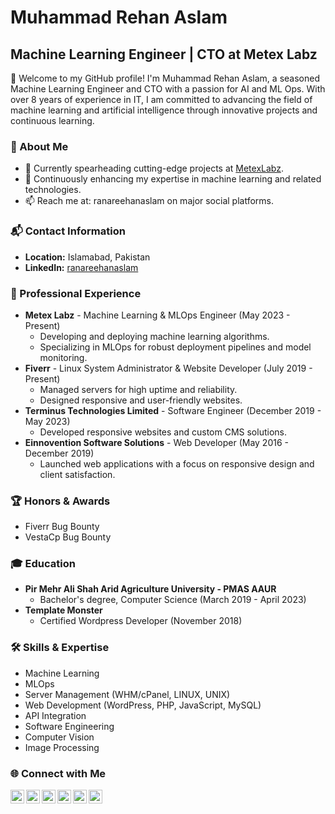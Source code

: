 # Muhammad Rehan Aslam

## Machine Learning Engineer | CTO at Metex Labz

👋 Welcome to my GitHub profile! I'm Muhammad Rehan Aslam, a seasoned Machine Learning Engineer and CTO with a passion for AI and ML Ops. With over 8 years of experience in IT, I am committed to advancing the field of machine learning and artificial intelligence through innovative projects and continuous learning.

### 🌟 About Me
- 🔭 Currently spearheading cutting-edge projects at [MetexLabz](https://github.com/ranareehanaslam).
- 🌱 Continuously enhancing my expertise in machine learning and related technologies.
- 📫 Reach me at: ranareehanaslam on major social platforms.

### 📬 Contact Information
- **Location:** Islamabad, Pakistan
- **LinkedIn:** [ranareehanaslam](https://www.linkedin.com/in/ranareehanaslam)

### 💼 Professional Experience
- **Metex Labz** - Machine Learning & MLOps Engineer (May 2023 - Present)
  - Developing and deploying machine learning algorithms.
  - Specializing in MLOps for robust deployment pipelines and model monitoring.
- **Fiverr** - Linux System Administrator & Website Developer (July 2019 - Present)
  - Managed servers for high uptime and reliability.
  - Designed responsive and user-friendly websites.
- **Terminus Technologies Limited** - Software Engineer (December 2019 - May 2023)
  - Developed responsive websites and custom CMS solutions.
- **Einnovention Software Solutions** - Web Developer (May 2016 - December 2019)
  - Launched web applications with a focus on responsive design and client satisfaction.

### 🏆 Honors & Awards
- Fiverr Bug Bounty
- VestaCp Bug Bounty

### 🎓 Education
- **Pir Mehr Ali Shah Arid Agriculture University - PMAS AAUR**
  - Bachelor's degree, Computer Science (March 2019 - April 2023)
- **Template Monster**
  - Certified Wordpress Developer (November 2018)

### 🛠 Skills & Expertise
- Machine Learning
- MLOps
- Server Management (WHM/cPanel, LINUX, UNIX)
- Web Development (WordPress, PHP, JavaScript, MySQL)
- API Integration
- Software Engineering
- Computer Vision
- Image Processing

### 🌐 Connect with Me
[<img align="left" alt="LinkedIn" width="22px" src="https://cdn-icons-png.flaticon.com/512/174/174857.png" />][linkedin]
[<img align="left" alt="Instagram" width="22px" src="https://cdn-icons-png.flaticon.com/512/2111/2111463.png" />][instagram]
[<img align="left" alt="Twitter" width="22px" src="https://cdn-icons-png.flaticon.com/512/733/733579.png" />][twitter]
[<img align="left" alt="Facebook" width="22px" src="https://cdn-icons-png.flaticon.com/512/124/124010.png" />][facebook]
[<img align="left" alt="YouTube" width="22px" src="https://cdn-icons-png.flaticon.com/512/174/174883.png" />][youtube]
[<img align="left" alt="TikTok" width="22px" src="https://cdn-icons-png.flaticon.com/512/3669/3669950.png" />][tiktok]

<br />

<!-- Actual links to your social media accounts -->
[instagram]: https://instagram.com/ranareehanaslam
[linkedin]: https://linkedin.com/in/ranareehanaslam
[facebook]: https://facebook.com/ranareehanaslam
[twitter]: https://twitter.com/ranareehanaslam
[youtube]: https://www.youtube.com/c/ranareehanaslam
[tiktok]: https://tiktok.com/@ranareehanaslam
